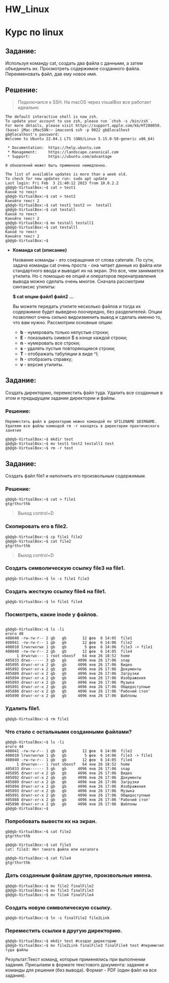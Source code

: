 # HW_Linux

# Курс по linux 

## Задание:

Используя команду cat, создать два файла с данными, а затем объединить их. Просмотреть содержимое созданного файла. Переименовать файл, дав ему новое имя.

## Решение:
> Подключался к SSH.
> На macOS через visualBox все работает идеально 
```
The default interactive shell is now zsh.
To update your account to use zsh, please run `chsh -s /bin/zsh`.
For more details, please visit https://support.apple.com/kb/HT208050.
(base) iMac-iMacSON:~ imacson$ ssh -p 9022 gb@localhost
gb@localhost's password: 
Welcome to Ubuntu 22.04.1 LTS (GNU/Linux 5.15.0-58-generic x86_64)

 * Documentation:  https://help.ubuntu.com
 * Management:     https://landscape.canonical.com
 * Support:        https://ubuntu.com/advantage

0 обновлений может быть применено немедленно.

The list of available updates is more than a week old.
To check for new updates run: sudo apt update
Last login: Fri Feb  3 21:40:12 2023 from 10.0.2.2
gb@gb-VirtualBox:~$ cat > test1
Какой то текст 
gb@gb-VirtualBox:~$ cat > test2
Какойто текст 2 
gb@gb-VirtualBox:~$ cat test1 test2 >>  testall
gb@gb-VirtualBox:~$ cat testall
Какой то текст
Какойто текст 2 
gb@gb-VirtualBox:~$ mv testall testall1
gb@gb-VirtualBox:~$ cat testalll
Какой то текст
Какойто текст 2 
gb@gb-VirtualBox:~$
```

- **Команда cat (описание)**

  Название команды - это сокращения от слова catenate. По сути, задача команды cat очень проста - она читает данные из файла или стандартного ввода и выводит их на экран. Это все, чем занимается утилита. Но с помощью ее опций и операторов перенаправления вывода можно сделать очень многое. Сначала рассмотрим синтаксис утилиты:

  **$ cat опции файл1 файл2 ...**

  Вы можете передать утилите несколько файлов и тогда их содержимое будет выведено поочередно, без разделителей. Опции позволяют очень сильно видоизменить вывод и сделать именно то, что вам нужно. Рассмотрим основные опции:

    - **b** - нумеровать только непустые строки;
    - **E** - показывать символ $ в конце каждой строки;
    - **n** - нумеровать все строки;
    - **s** - удалять пустые повторяющиеся строки;
    - **T** - отображать табуляции в виде ^I;
    - **h** - отобразить справку;
    - **v** - версия утилиты.


## Задание:
Создать директорию, переместить файл туда. Удалить все созданные в этом и предыдущем задании директории и файлы.

### Решение:

```
Переместить файл в директорию можно командой mv $FILENAME $DIRNAME. Удаляем все файлы командой rm -r находясь в директории практического занятия

gb@gb-VirtualBox:~$ mkdir test
gb@gb-VirtualBox:~$ mv test1 test2 testall1 test
gb@gb-VirtualBox:~$ rm -r test
```

## Задание:

Создать файл file1 и наполнить его произвольным содержимым.

### Решение:

```
gb@gb-VirtualBox:~$ cat > file1
gtgrthsrthb
```
> Выход control+D

### Скопировать его в file2.

```
gb@gb-VirtualBox:~$ cp file1 file2
gb@gb-VirtualBox:~$ cat file2
gtgrthsrthb
```
> Выход control+D


### Создать символическую ссылку file3 на file1.

```
gb@gb-VirtualBox:~$ ln -s file1 file3
```

### Создать жесткую ссылку file4 на file1.

```
gb@gb-VirtualBox:~$ ln file1 file4
```

### Посмотреть, какие **inode** у файлов.

```

gb@gb-VirtualBox:~$ ls -li
итого 48
408040 -rw-rw-r-- 2 gb   gb       12 фев  6 14:05  file1
408041 -rw-rw-r-- 1 gb   gb       12 фев  6 14:06  file2
408010 lrwxrwxrwx 1 gb   gb        5 фев  6 14:06  file3 -> file1
408040 -rw-rw-r-- 2 gb   gb       12 фев  6 14:05  file4
     1 drwxrwx--- 1 root vboxsf   64 янв 26 18:52  home
405833 drwx------ 3 gb   gb     4096 янв 26 17:06  snap
405895 drwxr-xr-x 2 gb   gb     4096 янв 26 17:06  Видео
405892 drwxr-xr-x 2 gb   gb     4096 янв 26 17:06  Документы
405889 drwxr-xr-x 2 gb   gb     4096 янв 26 17:06  Загрузки
405894 drwxr-xr-x 2 gb   gb     4096 янв 26 17:06  Изображения
405893 drwxr-xr-x 2 gb   gb     4096 янв 26 17:06  Музыка
405891 drwxr-xr-x 2 gb   gb     4096 янв 26 17:06  Общедоступные
405888 drwxr-xr-x 2 gb   gb     4096 янв 26 17:06 'Рабочий стол'
405890 drwxr-xr-x 2 gb   gb     4096 янв 26 17:06  Шаблоны
```

### Удалить file1.

```
gb@gb-VirtualBox:~$ rm file1
```

### Что стало с остальными созданными файлами?

```
gb@gb-VirtualBox:~$ ls -li
итого 44
408041 -rw-rw-r-- 1 gb   gb       12 фев  6 14:06  file2
408010 lrwxrwxrwx 1 gb   gb        5 фев  6 14:06  file3 -> file1
408040 -rw-rw-r-- 1 gb   gb       12 фев  6 14:05  file4
     1 drwxrwx--- 1 root vboxsf   64 янв 26 18:52  home
405833 drwx------ 3 gb   gb     4096 янв 26 17:06  snap
405895 drwxr-xr-x 2 gb   gb     4096 янв 26 17:06  Видео
405892 drwxr-xr-x 2 gb   gb     4096 янв 26 17:06  Документы
405889 drwxr-xr-x 2 gb   gb     4096 янв 26 17:06  Загрузки
405894 drwxr-xr-x 2 gb   gb     4096 янв 26 17:06  Изображения
405893 drwxr-xr-x 2 gb   gb     4096 янв 26 17:06  Музыка
405891 drwxr-xr-x 2 gb   gb     4096 янв 26 17:06  Общедоступные
405888 drwxr-xr-x 2 gb   gb     4096 янв 26 17:06 'Рабочий стол'
405890 drwxr-xr-x 2 gb   gb     4096 янв 26 17:06  Шаблоны
gb@gb-VirtualBox:~$
```

### Попробовать вывести их на экран.

```
gb@gb-VirtualBox:~$ cat file2
gtgrthsrthb

gb@gb-VirtualBox:~$ cat file3
cat: file3: Нет такого файла или каталога

gb@gb-VirtualBox:~$ cat file4
gtgrthsrthb
```

### Дать созданным файлам другие, произвольные имена.

```
gb@gb-VirtualBox:~$ mv file2 finalFile2
gb@gb-VirtualBox:~$ mv file3 finalFile3
gb@gb-VirtualBox:~$ mv file4 finalFile4
```

### Создать новую символическую ссылку.

```
gb@gb-VirtualBox:~$ ln -s finalFile2 file2Link
```

### Переместить ссылки в другую директорию.

```
gb@gb-VirtualBox:~$ mkdir test #создал директорию 
gb@gb-VirtualBox:~$ mv file2Link finalFile3 finalFile4 test #переметил туда файлы 
```

Результат:Текст команд, которые применялись при выполнении задания. Присылаем в формате текстового документа: задание и команды для решения (без вывода). Формат - PDF (один файл на все задания).

